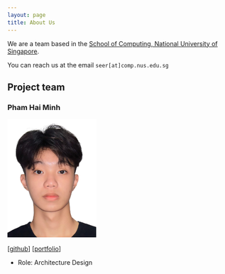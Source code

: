 ```yaml
---
layout: page
title: About Us
---
```


We are a team based in the [School of Computing, National University of Singapore](https://www.comp.nus.edu.sg).

You can reach us at the email `seer[at]comp.nus.edu.sg`

## Project team

### Pham Hai Minh

<img src="images/minh.png" width="200px">

[[github](https://github.com/monnss69)]
[[portfolio](team/minh.md)]

* Role: Architecture Design
